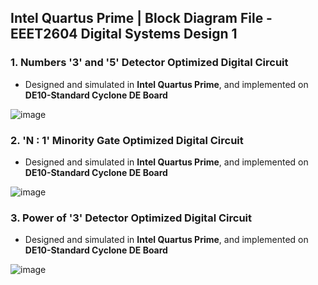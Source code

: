 ## Intel Quartus Prime | Block Diagram File - EEET2604 Digital Systems Design 1

### 1. Numbers '3' and '5' Detector Optimized Digital Circuit

- Designed and simulated in **Intel Quartus Prime**, and implemented on **DE10-Standard Cyclone DE Board**

![image](https://user-images.githubusercontent.com/111240739/184548643-c2660fa7-8395-4e6a-89fb-4b5b94ea2fd8.png)

### 2. 'N : 1' Minority Gate Optimized Digital Circuit

- Designed and simulated in **Intel Quartus Prime**, and implemented on **DE10-Standard Cyclone DE Board**

![image](https://user-images.githubusercontent.com/111240739/184548791-dc18cbb3-d5d9-42a3-83cb-60c913a6c969.png)

### 3. Power of '3' Detector Optimized Digital Circuit

- Designed and simulated in **Intel Quartus Prime**, and implemented on **DE10-Standard Cyclone DE Board**

![image](https://user-images.githubusercontent.com/111240739/184549451-02836621-03dd-4010-aaaf-4417caa51239.png)
